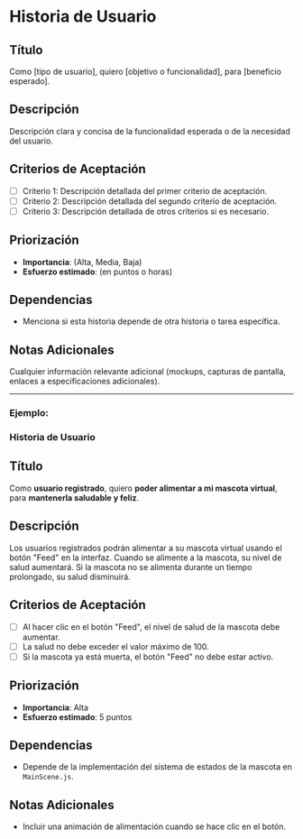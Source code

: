 # Historia de Usuario

## Título
Como [tipo de usuario], quiero [objetivo o funcionalidad], para [beneficio esperado].

## Descripción
Descripción clara y concisa de la funcionalidad esperada o de la necesidad del usuario.

## Criterios de Aceptación
- [ ] Criterio 1: Descripción detallada del primer criterio de aceptación.
- [ ] Criterio 2: Descripción detallada del segundo criterio de aceptación.
- [ ] Criterio 3: Descripción detallada de otros criterios si es necesario.

## Priorización
- **Importancia**: (Alta, Media, Baja)
- **Esfuerzo estimado**: (en puntos o horas)

## Dependencias
- Menciona si esta historia depende de otra historia o tarea específica.

## Notas Adicionales
Cualquier información relevante adicional (mockups, capturas de pantalla, enlaces a especificaciones adicionales).

---

### Ejemplo:

### Historia de Usuario

## Título
Como **usuario registrado**, quiero **poder alimentar a mi mascota virtual**, para **mantenerla saludable y feliz**.

## Descripción
Los usuarios registrados podrán alimentar a su mascota virtual usando el botón "Feed" en la interfaz. Cuando se alimente a la mascota, su nivel de salud aumentará. Si la mascota no se alimenta durante un tiempo prolongado, su salud disminuirá.

## Criterios de Aceptación
- [ ] Al hacer clic en el botón "Feed", el nivel de salud de la mascota debe aumentar.
- [ ] La salud no debe exceder el valor máximo de 100.
- [ ] Si la mascota ya está muerta, el botón "Feed" no debe estar activo.

## Priorización
- **Importancia**: Alta
- **Esfuerzo estimado**: 5 puntos

## Dependencias
- Depende de la implementación del sistema de estados de la mascota en `MainScene.js`.

## Notas Adicionales
- Incluir una animación de alimentación cuando se hace clic en el botón.
